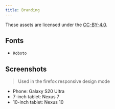 ```yaml
---
title: Branding
---
```


These assets are licensed under the [CC-BY-4.0](https://github.com/LinwoodDev/Qeck/blob/develop/BRANDING_LICENSE).

## Fonts

* `Roboto`

## Screenshots

> Used in the firefox responsive design mode

* Phone: Galaxy S20 Ultra
* 7-inch tablet: Nexus 7
* 10-inch tablet: Nexus 10
